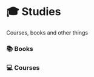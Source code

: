 # :mortar_board: Studies
Courses, books and other things

### :books: Books

### :computer: Courses
